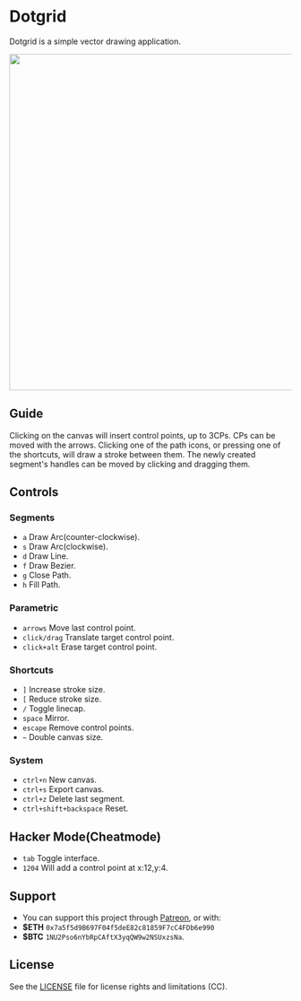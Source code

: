 # Dotgrid

Dotgrid is a simple vector drawing application. 

<img src='https://raw.githubusercontent.com/hundredrabbits/Dotgrid/master/PREVIEW.jpg' width="600"/>

## Guide

Clicking on the canvas will insert control points, up to 3CPs. CPs can be moved with the arrows. Clicking one of the path icons, or pressing one of the shortcuts, will draw a stroke between them. The newly created segment's handles can be moved by clicking and dragging them.

## Controls

### Segments

- `a` Draw Arc(counter-clockwise).
- `s` Draw Arc(clockwise).
- `d` Draw Line.
- `f` Draw Bezier.
- `g` Close Path.
- `h` Fill Path.

### Parametric

- `arrows` Move last control point.
- `click/drag` Translate target control point.
- `click+alt` Erase target control point.

### Shortcuts

- `]` Increase stroke size.
- `[` Reduce stroke size.
- `/` Toggle linecap.
- `space` Mirror.
- `escape` Remove control points.
- `~` Double canvas size.

### System 

- `ctrl+n` New canvas.
- `ctrl+s` Export canvas.
- `ctrl+z` Delete last segment.
- `ctrl+shift+backspace` Reset.

## Hacker Mode(Cheatmode)

- `tab` Toggle interface.
- `1204` Will add a control point at x:12,y:4.

## Support

- You can support this project through [Patreon](https://patreon.com/100), or with:
- **$ETH** `0x7a5f5d9B697F04f5deE82c81859F7cC4FDb6e990`
- **$BTC** `1NU2Pso6nYbRpCAftX3yqQW9w2NSUxzsNa`. 

## License

See the [LICENSE](LICENSE.md) file for license rights and limitations (CC).
